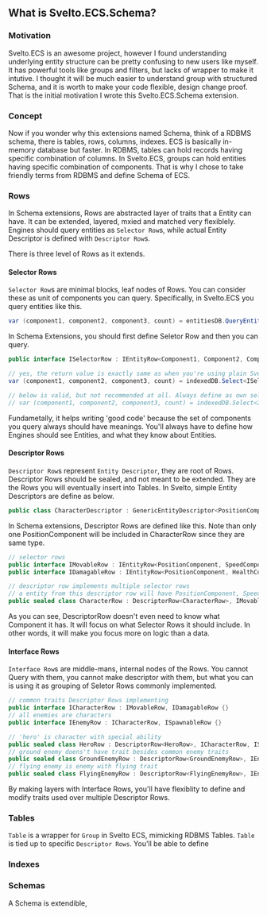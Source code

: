## What is Svelto.ECS.Schema?

### Motivation
Svelto.ECS is an awesome project, however I found understanding underlying entity structure can be pretty confusing to new users like myself.
It has powerful tools like groups and filters, but lacks of wrapper to make it intutive.
I thought it will be much easier to understand group with structured Schema, and it is worth to make your code flexible, design change proof.
That is the initial motivation I wrote this Svelto.ECS.Schema extension.

### Concept
Now if you wonder why this extensions named Schema, think of a RDBMS schema, there is tables, rows, columns, indexes. ECS is basically in-memory database but faster.
In RDBMS, tables can hold records having specific combination of columns.
In Svelto.ECS, groups can hold entities having specific combination of components.
That is why I chose to take friendly terms from RDBMS and define Schema of ECS.

### Rows
In Schema extensions, Rows are abstracted layer of traits that a Entity can have. It can be extended, layered, mxied and matched very flexiblely. Engines should query entities as `Selector Row`s, while actual Entity Descriptor is defined with `Descriptor Row`s.

There is three level of Rows as it extends.

#### Selector Rows
`Selector Row`s are minimal blocks, leaf nodes of Rows. You can consider these as unit of components you can query. Specifically, in Svelto.ECS you query entities like this.
```csharp
var (component1, component2, component3, count) = entitiesDB.QueryEntities<Component1, Component2, Component3>(characterGroup);
```
In Schema Extensions, you should first define Seletor Row and then you can query.
```csharp
public interface ISelectorRow : IEntityRow<Component1, Component2, Component3> {}

// yes, the return value is exactly same as when you're using plain Svelto
var (component1, component2, component3, count) = indexedDB.Select<ISelectorRow>().From(characterTable).Entities();

// below is valid, but not recommended at all. Always define as own selector row that has meaning.
// var (component1, component2, component3, count) = indexedDB.Select<IEntityRow<Component1, Component2, Component3>>().From(characterTable).Entities();
```
Fundametally, it helps writing 'good code' because the set of components you query always should have meanings. You'll always have to define how Engines should see Entities, and what they know about Entities.

#### Descriptor Rows
`Descriptor Row`s represent `Entity Descriptor`, they are root of Rows. Descriptor Rows should be sealed, and not meant to be extended. They are the Rows you will eventually insert into Tables. In Svelto, simple Entity Descriptors are define as below.
```csharp
public class CharacterDescriptor : GenericEntityDescriptor<PositionComponent, SpeedComponent, HealthComponent> { }
```
In Schema extensions, Descriptor Rows are defined like this. Note than only one PositionComponent will be included in CharacterRow since they are same type.
```csharp
// selector rows
public interface IMovableRow : IEntityRow<PositionComponent, SpeedComponent> {}
public interface IDamagableRow : IEntityRow<PositionComponent, HealthComponent> {}

// descriptor row implements multiple selector rows
// a entity from this descriptor row will have PositionComponent, SpeedComponent, HealthComponent
public sealed class CharacterRow : DescriptorRow<CharacterRow>, IMovableRow, IDamagableRow {}
```
As you can see, DescriptorRow doesn't even need to know what Component it has. It will focus on what Selector Rows it should include. In other words, it will make you focus more on logic than a data.

#### Interface Rows
`Interface Row`s are middle-mans, internal nodes of the Rows. You cannot Query with them, you cannot make descriptor with them, but what you can is using it as grouping of Seletor Rows commonly implemented.
```csharp
// common traits Descriptor Rows implementing
public interface ICharacterRow : IMovableRow, IDamagableRow {}
// all enemies are characters
public interface IEnemyRow : ICharacterRow, ISpawnableRow {}

// 'hero' is character with special ability
public sealed class HeroRow : DescriptorRow<HeroRow>, ICharacterRow, ISpecialAbilityRow {}
// ground enemy doens't have trait besides common enemy traits
public sealed class GroundEnemyRow : DescriptorRow<GroundEnemyRow>, IEnemyRow {}
// flying enemy is enemy with flying trait
public sealed class FlyingEnemyRow : DescriptorRow<FlyingEnemyRow>, IEnemyRow, IFlyingRow {}
```
By making layers with Interface Rows, you'll have flexiblity to define and modify traits used over multiple Descriptor Rows.

### Tables
`Table` is a wrapper for `Group` in Svelto ECS, mimicking RDBMS Tables. `Table` is tied up to specific `Descriptor Rows`. You'll be able to define 

### Indexes


### Schemas
A Schema is extendible, 

